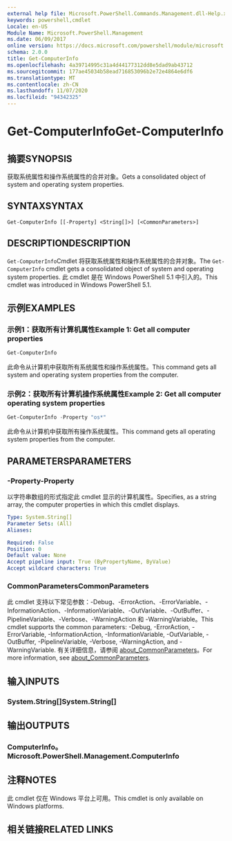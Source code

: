 ```yaml
---
external help file: Microsoft.PowerShell.Commands.Management.dll-Help.xml
keywords: powershell,cmdlet
Locale: en-US
Module Name: Microsoft.PowerShell.Management
ms.date: 06/09/2017
online version: https://docs.microsoft.com/powershell/module/microsoft.powershell.management/get-computerinfo?view=powershell-7.1&WT.mc_id=ps-gethelp
schema: 2.0.0
title: Get-ComputerInfo
ms.openlocfilehash: 4a39714995c31a4d44177312dd8e5dad9ab43712
ms.sourcegitcommit: 177ae45034b58ead716853096b2e72e4864e6df6
ms.translationtype: MT
ms.contentlocale: zh-CN
ms.lasthandoff: 11/07/2020
ms.locfileid: "94342325"
---
```

# <span data-ttu-id="8e3e4-103">Get-ComputerInfo</span><span class="sxs-lookup"><span data-stu-id="8e3e4-103">Get-ComputerInfo</span></span>

## <span data-ttu-id="8e3e4-104">摘要</span><span class="sxs-lookup"><span data-stu-id="8e3e4-104">SYNOPSIS</span></span>
<span data-ttu-id="8e3e4-105">获取系统属性和操作系统属性的合并对象。</span><span class="sxs-lookup"><span data-stu-id="8e3e4-105">Gets a consolidated object of system and operating system properties.</span></span>

## <span data-ttu-id="8e3e4-106">SYNTAX</span><span class="sxs-lookup"><span data-stu-id="8e3e4-106">SYNTAX</span></span>

```
Get-ComputerInfo [[-Property] <String[]>] [<CommonParameters>]
```

## <span data-ttu-id="8e3e4-107">DESCRIPTION</span><span class="sxs-lookup"><span data-stu-id="8e3e4-107">DESCRIPTION</span></span>

<span data-ttu-id="8e3e4-108">`Get-ComputerInfo`Cmdlet 将获取系统属性和操作系统属性的合并对象。</span><span class="sxs-lookup"><span data-stu-id="8e3e4-108">The `Get-ComputerInfo` cmdlet gets a consolidated object of system and operating system properties.</span></span>
<span data-ttu-id="8e3e4-109">此 cmdlet 是在 Windows PowerShell 5.1 中引入的。</span><span class="sxs-lookup"><span data-stu-id="8e3e4-109">This cmdlet was introduced in Windows PowerShell 5.1.</span></span>

## <span data-ttu-id="8e3e4-110">示例</span><span class="sxs-lookup"><span data-stu-id="8e3e4-110">EXAMPLES</span></span>

### <span data-ttu-id="8e3e4-111">示例1：获取所有计算机属性</span><span class="sxs-lookup"><span data-stu-id="8e3e4-111">Example 1: Get all computer properties</span></span>

```powershell
Get-ComputerInfo
```

<span data-ttu-id="8e3e4-112">此命令从计算机中获取所有系统属性和操作系统属性。</span><span class="sxs-lookup"><span data-stu-id="8e3e4-112">This command gets all system and operating system properties from the computer.</span></span>

### <span data-ttu-id="8e3e4-113">示例2：获取所有计算机操作系统属性</span><span class="sxs-lookup"><span data-stu-id="8e3e4-113">Example 2: Get all computer operating system properties</span></span>

```powershell
Get-ComputerInfo -Property "os*"
```

<span data-ttu-id="8e3e4-114">此命令从计算机中获取所有操作系统属性。</span><span class="sxs-lookup"><span data-stu-id="8e3e4-114">This command gets all operating system properties from the computer.</span></span>

## <span data-ttu-id="8e3e4-115">PARAMETERS</span><span class="sxs-lookup"><span data-stu-id="8e3e4-115">PARAMETERS</span></span>

### <span data-ttu-id="8e3e4-116">-Property</span><span class="sxs-lookup"><span data-stu-id="8e3e4-116">-Property</span></span>

<span data-ttu-id="8e3e4-117">以字符串数组的形式指定此 cmdlet 显示的计算机属性。</span><span class="sxs-lookup"><span data-stu-id="8e3e4-117">Specifies, as a string array, the computer properties in which this cmdlet displays.</span></span>

```yaml
Type: System.String[]
Parameter Sets: (All)
Aliases:

Required: False
Position: 0
Default value: None
Accept pipeline input: True (ByPropertyName, ByValue)
Accept wildcard characters: True
```

### <span data-ttu-id="8e3e4-118">CommonParameters</span><span class="sxs-lookup"><span data-stu-id="8e3e4-118">CommonParameters</span></span>

<span data-ttu-id="8e3e4-119">此 cmdlet 支持以下常见参数：-Debug、-ErrorAction、-ErrorVariable、-InformationAction、-InformationVariable、-OutVariable、-OutBuffer、-PipelineVariable、-Verbose、-WarningAction 和 -WarningVariable。</span><span class="sxs-lookup"><span data-stu-id="8e3e4-119">This cmdlet supports the common parameters: -Debug, -ErrorAction, -ErrorVariable, -InformationAction, -InformationVariable, -OutVariable, -OutBuffer, -PipelineVariable, -Verbose, -WarningAction, and -WarningVariable.</span></span> <span data-ttu-id="8e3e4-120">有关详细信息，请参阅 [about_CommonParameters](../Microsoft.PowerShell.Core/About/about_CommonParameters.md)。</span><span class="sxs-lookup"><span data-stu-id="8e3e4-120">For more information, see [about_CommonParameters](../Microsoft.PowerShell.Core/About/about_CommonParameters.md).</span></span>

## <span data-ttu-id="8e3e4-121">输入</span><span class="sxs-lookup"><span data-stu-id="8e3e4-121">INPUTS</span></span>

### <span data-ttu-id="8e3e4-122">System.String[]</span><span class="sxs-lookup"><span data-stu-id="8e3e4-122">System.String[]</span></span>

## <span data-ttu-id="8e3e4-123">输出</span><span class="sxs-lookup"><span data-stu-id="8e3e4-123">OUTPUTS</span></span>

### <span data-ttu-id="8e3e4-124">ComputerInfo。</span><span class="sxs-lookup"><span data-stu-id="8e3e4-124">Microsoft.PowerShell.Management.ComputerInfo</span></span>

## <span data-ttu-id="8e3e4-125">注释</span><span class="sxs-lookup"><span data-stu-id="8e3e4-125">NOTES</span></span>

<span data-ttu-id="8e3e4-126">此 cmdlet 仅在 Windows 平台上可用。</span><span class="sxs-lookup"><span data-stu-id="8e3e4-126">This cmdlet is only available on Windows platforms.</span></span>

## <span data-ttu-id="8e3e4-127">相关链接</span><span class="sxs-lookup"><span data-stu-id="8e3e4-127">RELATED LINKS</span></span>
